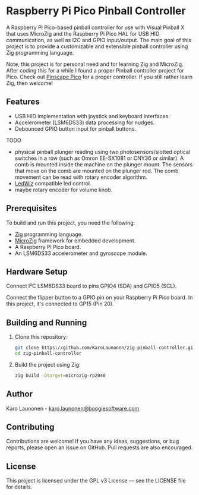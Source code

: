 # Raspberry Pi Pico Pinball Controller

A Raspberry Pi Pico-based pinball controller for use with Visual Pinball X that uses MicroZig and the Raspberry Pi Pico
HAL for USB HID communication, as well as I2C and GPIO input/output. The main goal of this project is to provide a
customizable and extensible pinball controller using Zig programming language.

Note, this project is for personal need and for learning Zig and MicroZig. After coding this for a while I found a
proper Pinball controller project for Pico. Check out [Pinscape Pico](https://github.com/mjrgh/PinscapePico) for a
proper controller. If you still rather learn Zig, then welcome!

## Features

- USB HID implementation with joystick and keyboard interfaces.
- Accelerometer (LSM6DS33) data processing for nudges.
- Debounced GPIO button input for pinball buttons.

TODO
- physical pinball plunger reading using two photosensors/slotted optical switches in a row (such as Omron EE-SX1081
  or CNY36 or similar). A comb is mounted inside the machine on the plunger mount. The sensors that move on the comb 
  are mounted on the plunger rod. The comb movement can be read with rotary encoder algorithm.
- [LedWiz](https://groovygamegear.com/webstore/index.php?main_page=product_info&products_id=239) compatible led control.
- maybe rotary encoder for volume knob.

## Prerequisites

To build and run this project, you need the following:

- [Zig](https://ziglang.org/) programming language.
- [MicroZig](https://microzig.github.io/microzig/) framework for embedded development.
- A Raspberry Pi Pico board.
- An LSM6DS33 accelerometer and gyroscope module.

## Hardware Setup

Connect I²C LSM6DS33 board to pins GPIO4 (SDA) and GPIO5 (SCL).

Connect the flipper button to a GPIO pin on your Raspberry Pi Pico board. In this project, it's connected to GP15 (Pin 20).

## Building and Running

1. Clone this repository:

   ```sh
   git clone https://github.com/KaroLaunonen/zig-pinball-controller.git
   cd zig-pinball-controller

2. Build the project using Zig:

    ```sh
    zig build -Dtarget=microzig-rp2040

## Author
Karo Launonen - karo.launonen@boogiesoftware.com

## Contributing

Contributions are welcome! If you have any ideas, suggestions, or bug reports, please open an issue on GitHub.
Pull requests are also encouraged.

## License
This project is licensed under the GPL v3 License — see the LICENSE file for details.

